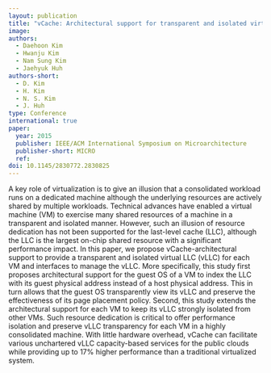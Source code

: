 ```yaml
---
layout: publication
title: "vCache: Architectural support for transparent and isolated virtual LLCs in virtualized environments"
image: 
authors:
  - Daehoon Kim
  - Hwanju Kim
  - Nam Sung Kim
  - Jaehyuk Huh
authors-short:
  - D. Kim
  - H. Kim
  - N. S. Kim
  - J. Huh
type: Conference
international: true
paper:
  year: 2015
  publisher: IEEE/ACM International Symposium on Microarchitecture
  publisher-short: MICRO
  ref: 
doi: 10.1145/2830772.2830825
---
```


A key role of virtualization is to give an illusion that a consolidated workload runs on a dedicated machine although the underlying resources are actively shared by multiple workloads. Technical advances have enabled a virtual machine (VM) to exercise many shared resources of a machine in a transparent and isolated manner. However, such an illusion of resource dedication has not been supported for the last-level cache (LLC), although the LLC is the largest on-chip shared resource with a significant performance impact. In this paper, we propose vCache-architectural support to provide a transparent and isolated virtual LLC (vLLC) for each VM and interfaces to manage the vLLC. More specifically, this study first proposes architectural support for the guest OS of a VM to index the LLC with its guest physical address instead of a host physical address. This in turn allows that the guest OS transparently view its vLLC and preserve the effectiveness of its page placement policy. Second, this study extends the architectural support for each VM to keep its vLLC strongly isolated from other VMs. Such resource dedication is critical to offer performance isolation and preserve vLLC transparency for each VM in a highly consolidated machine. With little hardware overhead, vCache can facilitate various unchartered vLLC capacity-based services for the public clouds while providing up to 17% higher performance than a traditional virtualized system.
